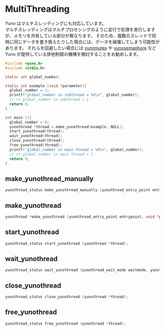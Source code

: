 
# MultiThreading 

Yuno はマルチスレッディングにも対応しています。  
マルチスレッディングはマルチプロセシングのように並行で処理を実行しますが、メモリを共有している部分が異なります。
そのため、複数のスレッドで同時に同じデータを書き換えたりした場合には、データを破壊してしまう可能性があります。
それらを回避したい場合には [yunomutex](README_MUTEX.md) や [yunosemaphore](README_SEMAPHORE.md) など Yuno が提供している排他制御の機構を検討することをお勧めします。

```c
#include <yuno.h>
#include <stdio.h>

static int global_number;

static int example (void *parameter){
  global_number = 1;
  printf("global_number in subthread = %d\n", global_number);
  // >> global_number in subthread = 1
  return 0;
}

int main (){
  global_number = 0;
  yunothread *thread = make_yunothread(example, NULL);
  start_yunothread(thread);
  wait_yunothread(thread);
  close_yunothread(thread);
  free_yunothread(thread);
  printf("global_number in main thread = %d\n", global_number);
  // >> global_number in main thread = 1
  return 0;
}
```

## make_yunothread_manually

```c
yunothread_status make_yunothread_manually (yunothread_entry_point entrypoint, void *parameter, yunothread *threado);
```

## make_yunothread

```c
yunothread *make_yunothread (yunothread_entry_point entrypoint, void *parameter);
```

## start_yunothread

```c
yunothread_status start_yunothread (yunothread *thread);
```

## wait_yunothread

```c
yunothread_status wait_yunothread (yunothread_wait_mode waitmode, yunothread *thread);
```

## close_yunothread

```c
yunothread_status close_yunothread (yunothread *thread);
```

## free_yunothread

```c
yunothread_status free_yunothread (yunothread *thread);
```
